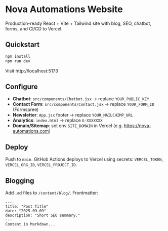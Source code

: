 # Nova Automations Website

Production-ready React + Vite + Tailwind site with blog, SEO, chatbot, forms, and CI/CD to Vercel.

## Quickstart
```bash
npm install
npm run dev
```
Visit http://localhost:5173

## Configure
- **Chatbot**: `src/components/Chatbot.jsx` → replace `YOUR_PUBLIC_KEY`
- **Contact Form**: `src/components/Contact.jsx` → replace `YOUR_FORM_ID` (Formspree)
- **Newsletter**: `App.jsx` footer → replace `YOUR_MAILCHIMP_URL`
- **Analytics**: `index.html` → replace `G-XXXXXXX`
- **Domain/Sitemap**: set env `SITE_DOMAIN` in Vercel (e.g. https://nova-automations.com)

## Deploy
Push to `main`. GitHub Actions deploys to Vercel using secrets:
`VERCEL_TOKEN`, `VERCEL_ORG_ID`, `VERCEL_PROJECT_ID`.

## Blogging
Add `.md` files to `/content/blog/`. Frontmatter:
```
---
title: "Post Title"
date: "2025-09-09"
description: "Short SEO summary."
---
Content in Markdown...
```
